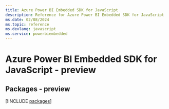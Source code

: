 ```yaml
---
title: Azure Power BI Embedded SDK for JavaScript
description: Reference for Azure Power BI Embedded SDK for JavaScript
ms.date: 02/08/2024
ms.topic: reference
ms.devlang: javascript
ms.service: powerbiembedded
---
```

# Azure Power BI Embedded SDK for JavaScript - preview
## Packages - preview
[!INCLUDE [packages](power-bi-embedded-index.md)]
